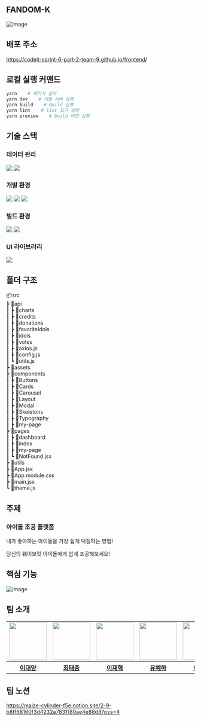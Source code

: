 ## FANDOM-K
![image](https://github.com/Codeit-Sprint-6-Part-2-Team-9/frontend/assets/83871696/a972ffa7-b7e0-4446-851f-f198e1013bb8)


## 배포 주소
https://codeit-sprint-6-part-2-team-9.github.io/frontend/


## 로컬 실행 커맨드
```sh
yarn    # 패키지 설치
yarn dev    # 개발 서버 실행
yarn build    # Build 실행
yarn lint    # lint 도구 실행
yarn preview    # build 버전 실행
```

## 기술 스택
### 데이터 관리
<div> 
<img src="https://img.shields.io/badge/reactquery-FF4154?style=for-the-badge&logo=reactquery&logoColor=black">
<img src="https://img.shields.io/badge/axios-5A29E4?style=for-the-badge&logo=axios&logoColor=black">
</div>  

### 개발 환경
<div> 
<img src="https://img.shields.io/badge/javascript-F7DF1E?style=for-the-badge&logo=javascript&logoColor=black">
<img src="https://img.shields.io/badge/react-61DAFB?style=for-the-badge&logo=react&logoColor=black">
<img src="https://img.shields.io/badge/reactrouter-CA4245?style=for-the-badge&logo=reactrouter&logoColor=black">
</div>

### 빌드 환경
<div> 
<img src="https://img.shields.io/badge/vite-646CFF?style=for-the-badge&logo=vite&logoColor=black"> 
<img src="https://img.shields.io/badge/yarn-2C8EBB?style=for-the-badge&logo=yarn&logoColor=black"> 
</div>

### UI 라이브러리
<div> 
<img src="https://img.shields.io/badge/mantine-339AF0?style=for-the-badge&logo=mantine&logoColor=black">
</div>

## 폴더 구조
📦src <br />
 ┣ 📂api <br />
 ┃ ┣ 📂charts <br />
 ┃ ┣ 📂credits <br />
 ┃ ┣ 📂donations <br />
 ┃ ┣ 📂favoriteIdols <br />
 ┃ ┣ 📂idols <br />
 ┃ ┣ 📂votes <br />
 ┃ ┣ 📜axios.js <br />
 ┃ ┣ 📜config.js <br />
 ┃ ┗ 📜utils.js <br />
 ┣ 📂assets <br />
 ┣ 📂components <br />
 ┃ ┣ 📂Buttons <br />
 ┃ ┣ 📂Cards <br />
 ┃ ┣ 📂Carousel <br />
 ┃ ┣ 📂Layout <br />
 ┃ ┣ 📂Modal <br />
 ┃ ┣ 📂Skeletons <br />
 ┃ ┣ 📂Typography <br />
 ┃ ┣ 📂my-page <br />
 ┣ 📂pages <br />
 ┃ ┣ 📂dashboard <br />
 ┃ ┣ 📂index <br />
 ┃ ┣ 📂my-page <br />
 ┃ ┗ 📜NotFound.jsx <br />
 ┣ 📂utils <br />
 ┣ 📜App.jsx <br />
 ┣ 📜App.module.css <br />
 ┣ 📜main.jsx <br />
 ┗ 📜theme.js <br />



## 주제
### 아이돌 조공 플랫폼
내가 좋아하는 아이돌을 가장 쉽게 덕질하는 방법! 

당신의 훼이보릿 아이돌에게 쉽게 조공해보세요!

## 핵심 기능
![image](https://github.com/Codeit-Sprint-6-Part-2-Team-9/frontend/assets/83871696/34be97c0-e178-4235-8c8f-07047625b680)

## 팀 소개

<table align="center">
    <tbody>
        <tr>
            <td>
                <a href="https://github.com/oceanlee-seoul">
                    <img src="https://avatars.githubusercontent.com/oceanlee-seoul" width="100" height="100"/>
                </a>
            </td>
            <td>
                <a href="https://github.com/dotw0xff">
                    <img src="https://avatars.githubusercontent.com/dotw0xff" width="100" height="100"/>
                </a>  
            </td>
            <td>
                <a href="https://github.com/JHmeatschool">
                    <img src="https://avatars.githubusercontent.com/JHmeatschool" width="100px" height="100px"/>
                </a>
            </td>
            <td>
                <a href="https://github.com/YehaYoo">
                    <img src="https://avatars.githubusercontent.com/YehaYoo" width="100px" height="100px"/>
                </a>  
            </td>
            <td>
                <a href="https://github.com/doh-yo">
                    <img src="https://avatars.githubusercontent.com/doh-yo" width="100px" height="100px"/>
                </a>
            </td>
        </tr>
        <tr>
            <th>
                <a href="https://github.com/oceanlee-seoul">이대양</a>
            </th>
            <th>
                <a href="https://github.com/dotw0xff">최태중</a>
            </th>
            <th>
                <a href="https://github.com/JHmeatschool">이재혁</a>
            </th>
            <th>
                <a href="https://github.com/YehaYoo">유예하</a>
            </th>
            <th>
                <a href="https://github.com/doh-yo">이도요</a>
            </th>
        </tr>
    </tbody>
</table>

## 팀 노션
https://maize-cylinder-f5e.notion.site/2-9-b8ff68160f3d4232a7831180ae4e88d8?pvs=4
